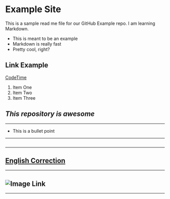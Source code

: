 # Example Site

This is a sample read me file for our GitHub Example repo. I am learning Markdown.

* This is meant to be an example
* Markdown is really fast
* Pretty cool, right?

## Link Example
[CodeTime](https://www.youtube.com)

1. Item One
2. Item Two
3. Item Three

## _This repository is awesome_


---

- This is a bullet point

---

```python

```

----

## [English Correction](http://app.grammarly.com/)

---

## ![Image Link](https://github.com/akintayotimothy21/GitHub-Trial/blob/main/images)

---
